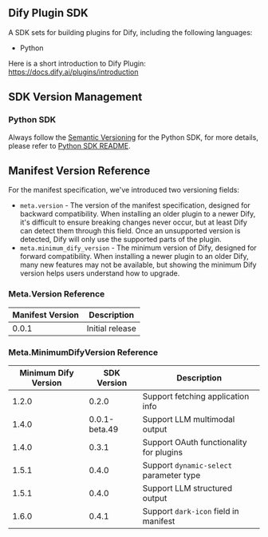 ## Dify Plugin SDK

A SDK sets for building plugins for Dify, including the following languages:

- Python

Here is a short introduction to Dify Plugin: <https://docs.dify.ai/plugins/introduction>

## SDK Version Management

### Python SDK

Always follow the [Semantic Versioning](https://semver.org/) for the Python SDK, for more details, please refer to [Python SDK README](./python/README.md).

## Manifest Version Reference

For the manifest specification, we've introduced two versioning fields:

- `meta.version` - The version of the manifest specification, designed for backward compatibility. When installing an older plugin to a newer Dify, it's difficult to ensure breaking changes never occur, but at least Dify can detect them through this field. Once an unsupported version is detected, Dify will only use the supported parts of the plugin.
- `meta.minimum_dify_version` - The minimum version of Dify, designed for forward compatibility. When installing a newer plugin to an older Dify, many new features may not be available, but showing the minimum Dify version helps users understand how to upgrade.

### Meta.Version Reference

| Manifest Version | Description |
|------------------|-------------|
| 0.0.1            | Initial release |

### Meta.MinimumDifyVersion Reference

| Minimum Dify Version| SDK Version | Description |
|----------------------|-------------|-------------|
| 1.2.0                | 0.2.0         | Support fetching application info |
| 1.4.0                | 0.0.1-beta.49 | Support LLM multimodal output |
| 1.4.0                | 0.3.1         | Support OAuth functionality for plugins |
| 1.5.1                | 0.4.0         | Support `dynamic-select` parameter type |
| 1.5.1                | 0.4.0         | Support LLM structured output |
| 1.6.0                | 0.4.1         | Support `dark-icon` field in manifest |
